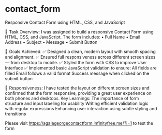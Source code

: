 # contact_form
Responsive Contact Form using HTML, CSS, and JavaScript

💼 Task Overview:
I was assigned to build a responsive Contact Form using HTML, CSS, and JavaScript. The form includes:
•	Full Name
•	Email Address
•	Subject
•	Message
•	Submit Button

🎯 Goals Achieved:
✅ Designed a clean, modern layout with smooth spacing and alignment.
✅ Ensured full responsiveness across different screen sizes — from desktop to mobile.
✅ Styled the form with CSS to improve User Interface
✅ Implemented basic JavaScript validation to ensure:
All fields are filled
Email follows a valid format
Success message when clicked on the submit button

📱 Responsiveness:
I have tested the layout on different screen sizes and confirmed that the form responsive, providing a great user experience on both phones and desktops.
Key Learnings:
The importance of form structure and input labeling for usability
Writing efficient validation logic with regular expressions
Enhancing user interaction using subtle styling and transitions

Please visit https://agalageorgecontactform.infinityfree.me/?i=1 to test the form
